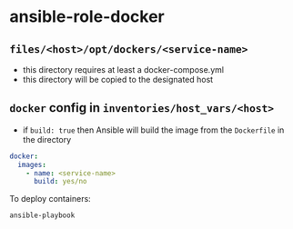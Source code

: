 # ansible-role-docker

## `files/<host>/opt/dockers/<service-name>`

- this directory requires at least a docker-compose.yml
- this directory will be copied to the designated host

## `docker` config in `inventories/host_vars/<host>`

- if `build: true` then Ansible will build the image from the `Dockerfile` in the <serivce-name> directory

```yml
docker:
  images:
    - name: <service-name>
      build: yes/no
```

To deploy containers:

```bash
ansible-playbook
```

